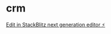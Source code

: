 # crm

[Edit in StackBlitz next generation editor ⚡️](https://stackblitz.com/~/github.com/endreoo/crm)